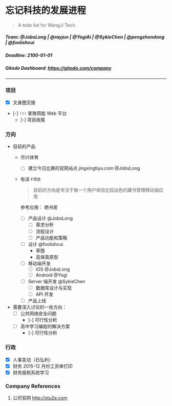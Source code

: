 # 忘记科技的发展进程

> A todo list for WangJi Tech.

##### Team: @JobsLong | @rayjun | @YogiAi | @SykieChen | @pengzhendong | @foolishcui
##### Deadline: 2100-01-01
##### Gitodo Dashboard: https://gitodo.com/company

***

### 项目

* [x] 文身圈交接
* [-] `!!!` 掌聚网能 Web 平台
  * [-] 项目收尾

### 方向
* 目前的产品
  * 尽兴体育
    * [ ] 建立今日比赛的官网站点 jingxingtiyu.com @JobsLong
  * 有读 `F项目`
    > 目前的方向是专注于做一个用户体验比较出色的藏书管理移动端应用

    参考应用： 晒书房

    * [ ] 产品设计 @JobsLong
      * [ ] 需求分析
      * [ ] 流程设计
      * [ ] 产品功能和策略
    * [ ] 设计 @foolishcui
      * 草图
      * 高保真原型
    * [ ] 移动端开发
      * [ ] iOS  @JobsLong
      * [ ] Android @Yogi
    * [ ] Server 端开发 @SykieChen
      * [ ] 数据库设计与实现
      * [ ] API 开发
    * [ ] 产品上线
* 需要深入讨论的一些方向：
  * [ ] 公共网络安全问题
    * [-] 可行性分析
  * [ ] 高中学习编程的解决方案
    * [-] 可行性分析

### 行政
* [x] 人事变动（石弘利）
* [x] 财务 2015-12 月份工资单打印
* [x] 财务报税系统学习

### Company References

1. 公司官网 http://stu2e.com
